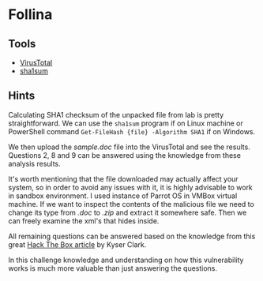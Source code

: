 # Follina
## Tools 
- [VirusTotal](https://www.virustotal.com/gui/home/upload)
- [sha1sum](https://www.howtoforge.com/linux-sha1sum-command/)
## Hints
Calculating SHA1 checksum of the unpacked file from lab is pretty straightforward. We can use the `sha1sum` program if on Linux machine or PowerShell command `Get-FileHash {file} -Algorithm SHA1` if on Windows.

We then upload the *sample.doc* file into the VirusTotal and see the results. Questions 2, 8 and 9 can be answered using the knowledge from these analysis results.

It's worth mentioning that the file downloaded may actually affect your system, so in order to avoid any issues with it, it is highly advisable to work in sandbox environment. I used instance of Parrot OS in VMBox virtual machine. 
If we want to inspect the contents of the malicious file we need to change its type from *.doc* to *.zip* and extract it somewhere safe. Then we can freely examine the xml's that hides inside.

All remaining questions can be answered based on the knowledge from this great [Hack The Box article](https://www.hackthebox.com/blog/cve-2022-30190-follina-explained#mcetoc_1hbq9i5711a) by Kyser Clark.

In this challenge knowledge and understanding on how this vulnerability works is much more valuable than just answering the questions.
